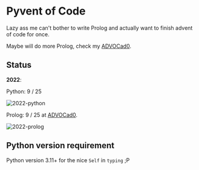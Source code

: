 # Pyvent of Code

Lazy ass me can't bother to write Prolog and actually want to finish advent of
code for once.

Maybe will do more Prolog, check my [ADVOCad0](https://github.com/kittykg/ADVOCadO).

## Status

**2022**: 

Python: 9 / 25

![2022-python](https://progress-bar.dev/36/)

Prolog: 9 / 25 at [ADVOCad0](https://github.com/kittykg/ADVOCadO).

![2022-prolog](https://progress-bar.dev/36/)


## Python version requirement

Python version 3.11+ for the nice `Self` in `typing` ;P
